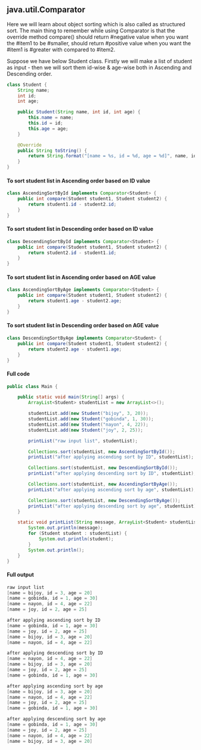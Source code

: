 ## java.util.Comparator

Here we will learn about object sorting which is also called as structured sort. The main thing to remember while using Comparator is that the override method compare() should return #negative value when you want the #item1 to be #smaller, should return #positive value when you want the #item1 is #greater with compared to #item2.


Suppose we have below Student class. Firstly we will make a list of student as input - then we will sort them id-wise & age-wise both in Ascending and Descending order.

```java
class Student {
	String name;
	int id;
	int age;

	public Student(String name, int id, int age) {
		this.name = name;
		this.id = id;
		this.age = age;
	}

	@Override
	public String toString() {
		return String.format("[name = %s, id = %d, age = %d]", name, id, age);
	}
}
```

#### To sort student list in Ascending order based on ID value
```java
class AscendingSortById implements Comparator<Student> {
	public int compare(Student student1, Student student2) {
		return student1.id - student2.id;
	}
}
```

#### To sort student list in Descending order based on ID value
```java
class DescendingSortById implements Comparator<Student> {
	public int compare(Student student1, Student student2) {
		return student2.id - student1.id;
	}
}
```

#### To sort student list in Ascending order based on AGE value
```java
class AscendingSortByAge implements Comparator<Student> {
	public int compare(Student student1, Student student2) {
		return student1.age - student2.age;
	}
}
```

#### To sort student list in Descending order based on AGE value
```java
class DescendingSortByAge implements Comparator<Student> {
	public int compare(Student student1, Student student2) {
		return student2.age - student1.age;
	}
}

```


#### Full code
```java
public class Main {

	public static void main(String[] args) {
		ArrayList<Student> studentList = new ArrayList<>();

		studentList.add(new Student("bijoy", 3, 20));
		studentList.add(new Student("gobinda", 1, 30));
		studentList.add(new Student("nayon", 4, 22));
		studentList.add(new Student("joy", 2, 25));

		printList("raw input list", studentList);

		Collections.sort(studentList, new AscendingSortById());
		printList("after applying ascending sort by ID", studentList);

		Collections.sort(studentList, new DescendingSortById());
		printList("after applying descending sort by ID", studentList);

		Collections.sort(studentList, new AscendingSortByAge());
		printList("after applying ascending sort by age", studentList);

		Collections.sort(studentList, new DescendingSortByAge());
		printList("after applying descending sort by age", studentList);
	}

	static void printList(String message, ArrayList<Student> studentList) {
		System.out.println(message);
		for (Student student : studentList) {
			System.out.println(student);
		}
		System.out.println();
	}
}
```


#### Full output
```java
raw input list
[name = bijoy, id = 3, age = 20]
[name = gobinda, id = 1, age = 30]
[name = nayon, id = 4, age = 22]
[name = joy, id = 2, age = 25]

after applying ascending sort by ID
[name = gobinda, id = 1, age = 30]
[name = joy, id = 2, age = 25]
[name = bijoy, id = 3, age = 20]
[name = nayon, id = 4, age = 22]

after applying descending sort by ID
[name = nayon, id = 4, age = 22]
[name = bijoy, id = 3, age = 20]
[name = joy, id = 2, age = 25]
[name = gobinda, id = 1, age = 30]

after applying ascending sort by age
[name = bijoy, id = 3, age = 20]
[name = nayon, id = 4, age = 22]
[name = joy, id = 2, age = 25]
[name = gobinda, id = 1, age = 30]

after applying descending sort by age
[name = gobinda, id = 1, age = 30]
[name = joy, id = 2, age = 25]
[name = nayon, id = 4, age = 22]
[name = bijoy, id = 3, age = 20]
```
